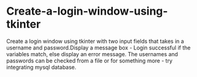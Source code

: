 # Create-a-login-window-using-tkinter
Create a login window using tkinter with two input fields that takes in a username and password.Display a message box - Login successful if the variables match, else display an error message. The usernames and passwords can be checked from a file or for something more - try integrating mysql database.

